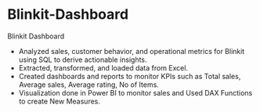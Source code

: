 # Blinkit-Dashboard

Blinkit Dashboard

- Analyzed sales, customer behavior, and operational metrics for Blinkit using SQL to derive actionable insights.
- Extracted, transformed, and loaded data from Excel.
- Created dashboards and reports to monitor KPIs such as Total sales, Average sales, Average rating, No of Items.
- Visualization done in Power BI to monitor sales and Used DAX Functions to create New Measures.
